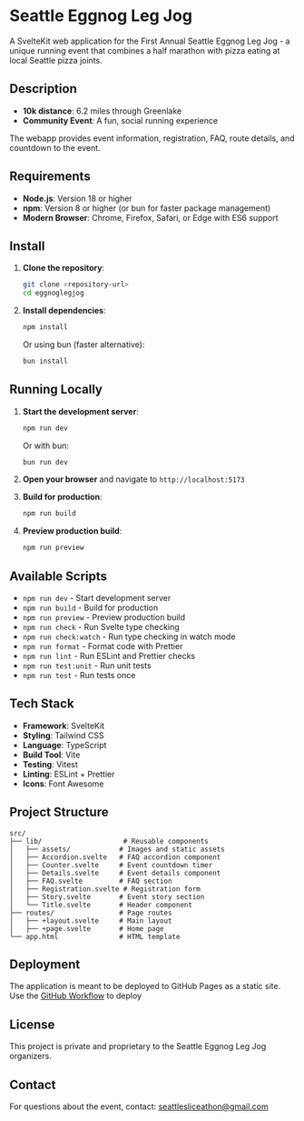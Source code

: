 # Seattle Eggnog Leg Jog

A SvelteKit web application for the First Annual Seattle Eggnog Leg Jog - a unique running event
that combines a half marathon with pizza eating at local Seattle pizza joints.

## Description

- **10k distance**: 6.2 miles through Greenlake
- **Community Event**: A fun, social running experience

The webapp provides event information, registration, FAQ, route details, and countdown to the event.

## Requirements

- **Node.js**: Version 18 or higher
- **npm**: Version 8 or higher (or bun for faster package management)
- **Modern Browser**: Chrome, Firefox, Safari, or Edge with ES6 support

## Install

1. **Clone the repository**:

   ```bash
   git clone <repository-url>
   cd eggnoglegjog
   ```

2. **Install dependencies**:

   ```bash
   npm install
   ```

   Or using bun (faster alternative):

   ```bash
   bun install
   ```

## Running Locally

1. **Start the development server**:

   ```bash
   npm run dev
   ```

   Or with bun:

   ```bash
   bun run dev
   ```

2. **Open your browser** and navigate to `http://localhost:5173`

3. **Build for production**:

   ```bash
   npm run build
   ```

4. **Preview production build**:
   ```bash
   npm run preview
   ```

## Available Scripts

- `npm run dev` - Start development server
- `npm run build` - Build for production
- `npm run preview` - Preview production build
- `npm run check` - Run Svelte type checking
- `npm run check:watch` - Run type checking in watch mode
- `npm run format` - Format code with Prettier
- `npm run lint` - Run ESLint and Prettier checks
- `npm run test:unit` - Run unit tests
- `npm run test` - Run tests once

## Tech Stack

- **Framework**: SvelteKit
- **Styling**: Tailwind CSS
- **Language**: TypeScript
- **Build Tool**: Vite
- **Testing**: Vitest
- **Linting**: ESLint + Prettier
- **Icons**: Font Awesome

## Project Structure

```
src/
├── lib/                    # Reusable components
│   ├── assets/            # Images and static assets
│   ├── Accordion.svelte   # FAQ accordion component
│   ├── Counter.svelte     # Event countdown timer
│   ├── Details.svelte     # Event details component
│   ├── FAQ.svelte         # FAQ section
│   ├── Registration.svelte # Registration form
│   ├── Story.svelte       # Event story section
│   └── Title.svelte       # Header component
├── routes/                # Page routes
│   ├── +layout.svelte     # Main layout
│   ├── +page.svelte       # Home page
└── app.html               # HTML template
```

## Deployment

The application is meant to be deployed to GitHub Pages as a static site. Use the
[GitHub Workflow](./.github/workflows/deploy.yml) to deploy

## License

This project is private and proprietary to the Seattle Eggnog Leg Jog organizers.

## Contact

For questions about the event, contact: seattlesliceathon@gmail.com
